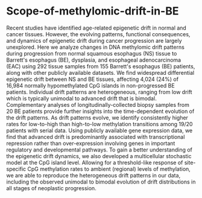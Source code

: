 # Scope-of-methylomic-drift-in-BE

Recent studies have identified age-related epigenetic drift in normal and cancer tissues. However, the evolving patterns, functional consequences, and dynamics of epigenetic drift during cancer progression are largely unexplored. Here we analyze changes in DNA methylomic drift patterns during progression from normal squamous esophagus (NS) tissue to Barrett's esophagus (BE), dysplasia, and esophageal adenocarcinoma (EAC) using 292 tissue samples from 155 Barrett's esophagus (BE) patients, along with other publicly available datasets. We find widespread differential epigenetic drift between NS and BE tissues, affecting 4,024 (24%) of 16,984 normally hypomethylated CpG islands in non-progressed BE patients. Individual drift patterns are heterogeneous, ranging from low drift which is typically unimodal to advanced drift that is bimodal. Complementary analyses of longitudinally-collected biopsy samples from 20 BE patients provide further insights into the time-dependent evolution of the drift patterns. As drift patterns evolve, we identify consistently higher rates for low-to-high than high-to-low methylation transitions among 19/20 patients with serial data. Using publicly available gene expression data, we find that advanced drift is predominantly associated with transcriptional repression rather than over-expression involving genes in important regulatory and developmental pathways. To gain a better understanding of the epigenetic drift dynamics, we also developed a multicellular stochastic model at the CpG island level. Allowing for a threshold-like response of site-specific CpG methylation rates to ambient (regional) levels of methylation, we are able to reproduce the heterogeneous drift patterns in our data, including the observed unimodal to bimodal evolution of drift distributions in all stages of neoplastic progression.   
